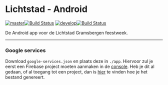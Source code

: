 # Lichtstad - Android
[![master](https://img.shields.io/badge/branch-master-orange.svg)](https://github.com/move4mobile/lichtstad-android/tree/master)[![Build Status](https://travis-ci.org/move4mobile/lichtstad-android.svg?branch=master)](https://travis-ci.org/move4mobile/lichtstad-android/) [![develop](https://img.shields.io/badge/branch-develop-orange.svg)](https://github.com/move4mobile/lichtstad-android/tree/develop)[![Build Status](https://travis-ci.org/move4mobile/lichtstad-android.svg?branch=develop)](https://travis-ci.org/move4mobile/lichtstad-android/)

De Android app voor de Lichtstad Gramsbergen feestweek.

-----

### Google services

Download `google-services.json` en plaats deze in `./app`.
Hiervoor zul je eerst een Firebase project moeten aanmaken in de [console](https://console.firebase.google.com). Heb je dit al gedaan, of al toegang tot een project, dan is [hier](https://support.google.com/firebase/answer/7015592) te vinden hoe je het bestand genereert.
